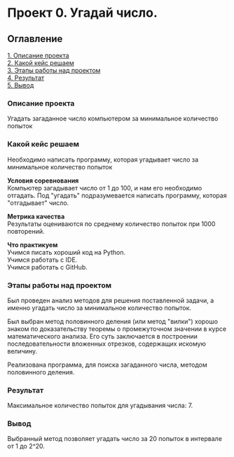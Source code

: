 # Проект 0. Угадай число.

## Оглавление
[1. Описание проекта](https://github.com/MrVengeance/sf_DC/tree/main/Block1_PYTHON8#Описание-проекта)  
[2. Какой кейс решаем](https://github.com/MrVengeance/sf_DC/tree/main/Block1_PYTHON8#Какой-кейс-решаем)  
[3. Этапы работы над проектом](https://github.com/MrVengeance/sf_DC/tree/main/Block1_PYTHON8#Этапы-работы-над-проектом)  
[4. Результат](https://github.com/MrVengeance/sf_DC/tree/main/Block1_PYTHON8#Результат)  
[5. Вывод](https://github.com/MrVengeance/sf_DC/tree/main/Block1_PYTHON8#Вывод)

### Описание проекта
Угадать загаданное число компьютером за минимальное количество попыток

### Какой кейс решаем
Необходимо написать программу, которая угадывает число за минимальное количество попыток

**Условия соревнования**  
Компьютер загадывает число от 1 до 100, и нам его необходимо отгадать. Под "угадать" подразумевается написать программу, которая "отгадывает" число.

**Метрика качества**  
Результаты оцениваются по среднему количество попыток при 1000 повторений.

**Что практикуем**  
Учимся писать хороший код на Python.  
Учимся работать с IDE.  
Учимся работать с GitHub.  

### Этапы работы над проектом
Был проведен анализ методов для решения поставленной задачи, а именно угадать число за минимальное количество попыток.

Был выбран метод  половинного деления (или метод "вилки") хорошо знаком по доказательству теоремы о промежуточном значении в курсе математического анализа. Его суть заключается в построении последовательности вложенных отрезков, содержащих искомую величину.

Реализована программа, для поиска загаданного числа, методом половинного деления.

### Результат
Максимальное количество попыток для угадывания числа: 7.

### Вывод
Выбранный метод позволяет угадать число за 20 попыток в интервале от 1 до 2^20.

